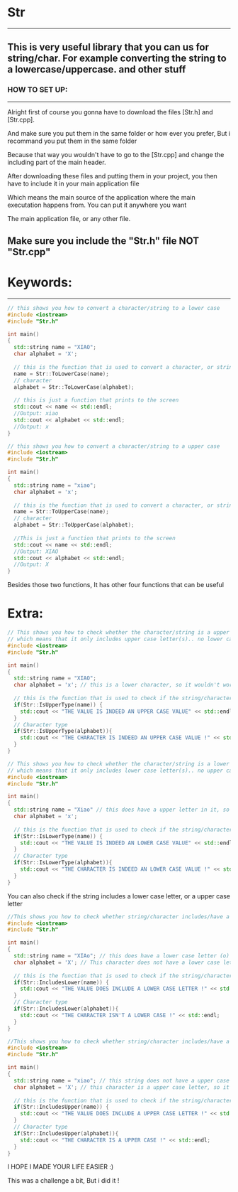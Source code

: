 # Str
---
This is very useful library that you  can us for string/char. For example converting the string to a lowercase/uppercase. and other stuff
---
### HOW TO SET UP:
---
Alright first of course you gonna have to download the files \[Str.h\] and \[Str.cpp\].

And make sure you put them in the same folder or how ever you prefer, But i recommand you put them in the same folder

Because that way you wouldn't have to go to the \[Str.cpp\] and change the including part of the main header.

After downloading these files and putting them in your project, you then have to include it in your main application file

Which means the main source of the application where the main executation happens from. You can put it anywhere you want

The main application file, or any other file.

Make sure you include the "Str.h" file NOT "Str.cpp"
---
# Keywords:
---
```c++
// this shows you how to convert a character/string to a lower case
#include <iostream>
#include "Str.h"

int main()
{
  std::string name = "XIAO";
  char alphabet = 'X';
  
  // this is the function that is used to convert a character, or string to a lower case
  name = Str::ToLowerCase(name);
  // character
  alphabet = Str::ToLowerCase(alphabet);
  
  // this is just a function that prints to the screen
  std::cout << name << std::endl;
  //Output: xiao
  std::cout << alphabet << std::endl;
  //Output: x
}
```

```c++
// this shows you how to convert a character/string to a upper case
#include <iostream>
#include "Str.h"

int main()
{
  std::string name = "xiao";
  char alphabet = 'x';
  
  // this is the function that is used to convert a character, or string to a lower case
  name = Str::ToUpperCase(name);
  // character
  alphabet = Str::ToUpperCase(alphabet);
  
  //This is just a function that prints to the screen
  std::cout << name << std::endl;
  //Output: XIAO
  std::cout << alphabet << std::endl;
  //Output: X
}
```

Besides those two functions, It has other four functions that can be useful

# Extra:

```c++
// This shows you how to check whether the character/string is a upper case type
// which means that it only includes upper case letter(s).. no lower case letter(s)
#include <iostream>
#include "Str.h"

int main()
{
  std::string name = "XIAO";
  char alphabet = 'x'; // this is a lower character, so it wouldn't work.
  
  // this is the function that is used to check if the string/character is a upper case
  if(Str::IsUpperType(name)) {
    std::cout << "THE VALUE IS INDEED AN UPPER CASE VALUE" << std::endl;
  }
  // Character type
  if(Str::IsUpperType(alphabet)){
    std::cout << "THE CHARACTER IS INDEED AN UPPER CASE VALUE !" << std::endl;
  }
}
```

```c++
// This shows you how to check whether the character/string is a lower case type
// which means that it only includes lower case letter(s).. no upper case letter(s)
#include <iostream>
#include "Str.h"

int main()
{
  std::string name = "Xiao" // this does have a upper letter in it, so it wouldn't work
  char alphabet = 'x';
  
  // this is the function that is used to check if the string/character is a lower case
  if(Str::IsLowerType(name)) {
    std::cout << "THE VALUE IS INDEED AN LOWER CASE VALUE" << std::endl;
  }
  // Character type
  if(Str::IsLowerType(alphabet)){
    std::cout << "THE CHARACTER IS INDEED AN LOWER CASE VALUE !" << std::endl;
  }
}
```

You can also check if the string includes a lower case letter, or a upper case letter

```c++
//This shows you how to check whether string/character includes/have a lower case letter
#include <iostream>
#include "Str.h"

int main()
{
  std::string name = "XIAo"; // this does have a lower case letter (o) so it will work.
  char alphabet = 'X'; // This character does not have a lower case letter, so it wouldn't work
  
  // this is the function that is used to check if the string/character is a lower case
  if(Str::IncludesLower(name)) {
    std::cout << "THE VALUE DOES INCLUDE A LOWER CASE LETTER !" << std::endl;
  }
  // Character type
  if(Str::IncludesLower(alphabet)){
    std::cout << "THE CHARACTER ISN'T A LOWER CASE !" << std::endl;
  }
}
```

```c++
//This shows you how to check whether string/character includes/have a upper case letter
#include <iostream>
#include "Str.h"

int main()
{
  std::string name = "xiao"; // this string does not have a upper case letter, it wouldn't work
  char alphabet = 'X'; // this character is a upper case letter, so it will work!
  
  // this is the function that is used to check if the string/character is a lower case
  if(Str::IncludesUpper(name)) {
    std::cout << "THE VALUE DOES INCLUDE A UPPER CASE LETTER !" << std::endl;
  }
  // Character type
  if(Str::IncludesUpper(alphabet)){
    std::cout << "THE CHARACTER IS A UPPER CASE !" << std::endl;
  }
}
```


I HOPE I MADE YOUR LIFE EASIER :)

This was a challenge a bit, But i did it !
